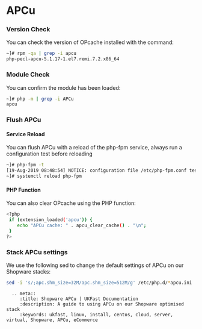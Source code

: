 # APCu

### Version Check
You can check the version of OPcache installed with the command:

```bash
~]# rpm -qa | grep -i apcu
php-pecl-apcu-5.1.17-1.el7.remi.7.2.x86_64
```

### Module Check
You can confirm the module has been loaded:

```bash
~]# php -m | grep -i APCu
apcu
```

### Flush APCu
#### Service Reload
You can flush APCu with a reload of the php-fpm service, always run a configuration test before reloading

```bash
~]# php-fpm -t
[19-Aug-2019 08:48:54] NOTICE: configuration file /etc/php-fpm.conf test is successful
~]# systemctl reload php-fpm
```

#### PHP Function
You can also clear OPcache using the PHP function:

```bash
<?php
 if (extension_loaded('apcu')) {
    echo "APCu cache: " . apcu_clear_cache() . "\n";
 }
?>
```

### Stack APCu settings
We use the following sed to change the default settings of APCu on our Shopware stacks:

```bash
sed -i 's/;apc.shm_size=32M/apc.shm_size=512M/g' /etc/php.d/*apcu.ini
```

```eval_rst
  .. meta::
     :title: Shopware APCu | UKFast Documentation
     :description: A guide to using APCu on our Shopware optimised stack
     :keywords: ukfast, linux, install, centos, cloud, server, virtual, Shopware, APCu, eCommerce

